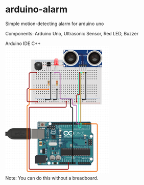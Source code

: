 # arduino-alarm
Simple motion-detecting alarm for arduino uno

Components: Arduino Uno, Ultrasonic Sensor, Red LED, Buzzer

Arduino IDE
C++
<br />
<img src="Capture.PNG" height="400" /> 
<br />
Note: You can do this without a breadboard.
